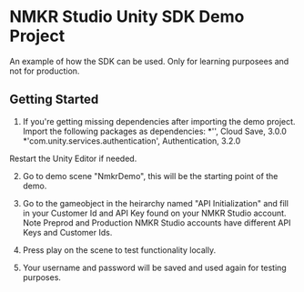 # NMKR Studio Unity SDK Demo Project
An example of how the SDK can be used. Only for learning purposees and not for production.

## **Getting Started**

1) If you're getting missing dependencies after importing the demo project. Import the following packages as dependencies:
*'', Cloud Save, 3.0.0
*'com.unity.services.authentication', Authentication, 3.2.0

Restart the Unity Editor if needed.


2) Go to demo scene "NmkrDemo", this will be the starting point of the demo.

3) Go to the gameobject in the heirarchy named "API Initialization" and fill in your Customer Id and API Key found on your NMKR Studio account. Note Preprod and Production NMKR Studio accounts have different API Keys and Customer Ids.

4) Press play on the scene to test functionality locally.

5) Your username and password will be saved and used again for testing purposes.